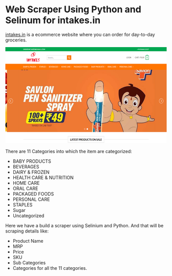 # Web Scraper Using Python and Selinum for intakes.in

[intakes.in](https://intakes.in/) is a ecommerce website where you can order for day-to-day groceries.


<p align="center">
  <img src="https://github.com/veer064/Web-Scraping/blob/main/intakes%5BDOT%5Din/Intakes%20in.png" width="600" height= "300" title="Intakes Home pages">
</p>

There are 11 Categories into which the item are categorized:
- BABY PRODUCTS
- BEVERAGES
- DAIRY & FROZEN
- HEALTH CARE & NUTRITION
- HOME CARE
- ORAL CARE
- PACKAGED FOODS
- PERSONAL CARE
- STAPLES
- Sugar
- Uncategorized

Here we have a build a scraper using Selinium and Python.
And that will be scraping details like:
- Product Name
- MRP
- Price
- SKU
- Sub Categories
- Categories
for all the 11 categories.
